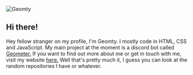 ![Geomty](https://yt3.ggpht.com/a-/AOh14GiZW_yMJ8fi6nIBkaVHQ2lmDVmp_c2O6QqWyGZZgw=s100-c-k-c0xffffffff-no-rj-mo)
## Hi there!

Hey fellow stranger on my profile, I'm Geomty. I mostly code in HTML, CSS and JavaScript. My main project at the moment is a discord bot called [Geometer.](https://www.geometer.tk) If you want to find out more about me or get in touch with me, visit my website [here.](https://geomty.github.io) Well that's pretty much it, I guess you can look at the random repositories I have or whatever.
